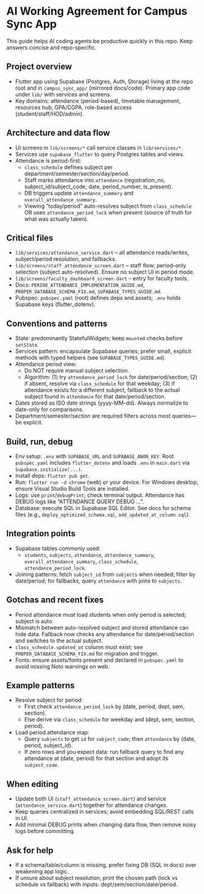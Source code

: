 # AI Working Agreement for Campus Sync App

This guide helps AI coding agents be productive quickly in this repo. Keep answers concise and repo-specific.

## Project overview
- Flutter app using Supabase (Postgres, Auth, Storage) living at the repo root and in `campus_sync_app/` (mirrored docs/code). Primary app code under `lib/` with services and screens.
- Key domains: attendance (period-based), timetable management, resources hub, GPA/CGPA, role-based access (student/staff/HOD/admin).

## Architecture and data flow
- UI screens in `lib/screens/*` call service classes in `lib/services/*`.
- Services use `supabase_flutter` to query Postgres tables and views.
- Attendance is period-first:
  - `class_schedule` defines subject per department/semester/section/day/period.
  - Staff marks attendance into `attendance` (registration_no, subject_id/subject_code, date, period_number, is_present).
  - DB triggers update `attendance_summary` and `overall_attendance_summary`.
  - Viewing “today/period” auto-resolves subject from `class_schedule` OR uses `attendance_period_lock` when present (source of truth for what was actually taken).

## Critical files
- `lib/services/attendance_service.dart` – all attendance reads/writes, subject/period resolution, and fallbacks.
- `lib/screens/staff_attendance_screen.dart` – staff flow; period-only selection (subject auto-resolved). Ensure no subject UI in period mode.
- `lib/screens/faculty_dashboard_screen.dart` – entry for faculty tools.
- Docs: `PERIOD_ATTENDANCE_IMPLEMENTATION_GUIDE.md`, `PROPER_DATABASE_SCHEMA_FIX.md`, `SUPABASE_TYPES_GUIDE.md`.
- Pubspec: `pubspec.yaml` (root) defines deps and assets; `.env` holds Supabase keys (flutter_dotenv).

## Conventions and patterns
- State: predominantly StatefulWidgets; keep `mounted` checks before `setState`.
- Services pattern: encapsulate Supabase queries; prefer small, explicit methods with typed helpers (see `SUPABASE_TYPES_GUIDE.md`).
- Attendance period view:
  - Do NOT require manual subject selection.
  - Algorithm: (1) try `attendance_period_lock` for date/period/section; (2) if absent, resolve via `class_schedule` for that weekday; (3) if attendance exists for a different subject, fallback to the actual subject found in `attendance` for that date/period/section.
- Dates stored as ISO date strings (yyyy-MM-dd). Always normalize to date-only for comparisons.
- Department/semester/section are required filters across most queries—be explicit.

## Build, run, debug
- Env setup: `.env` with `SUPABASE_URL` and `SUPABASE_ANON_KEY`. Root `pubspec.yaml` includes `flutter_dotenv` and loads `.env` in `main.dart` via `Supabase.initialize(...)`.
- Install deps: `flutter pub get`.
- Run: `flutter run -d chrome` (web) or your device. For Windows desktop, ensure Visual Studio Build Tools are installed.
- Logs: use `print`/`debugPrint`; check terminal output. Attendance has DEBUG logs like “ATTENDANCE QUERY DEBUG …”.
- Database: execute SQL in Supabase SQL Editor. See docs for schema files (e.g., `deploy_optimized_schema.sql`, `add_updated_at_column.sql`).

## Integration points
- Supabase tables commonly used:
  - `students`, `subjects`, `attendance`, `attendance_summary`, `overall_attendance_summary`, `class_schedule`, `attendance_period_lock`.
- Joining patterns: fetch `subject_id` from `subjects` when needed; filter by date/period; for fallbacks, query `attendance` with joins to `subjects`.

## Gotchas and recent fixes
- Period attendance must load students when only period is selected; subject is auto.
- Mismatch between auto-resolved subject and stored attendance can hide data. Fallback now checks any attendance for date/period/section and switches to the actual subject.
- `class_schedule.updated_at` column must exist; see `PROPER_DATABASE_SCHEMA_FIX.md` for migration and trigger.
- Fonts: ensure assets/fonts present and declared in `pubspec.yaml` to avoid missing Noto warnings on web.

## Example patterns
- Resolve subject for period:
  - First check `attendance_period_lock` by (date, period, dept, sem, section).
  - Else derive via `class_schedule` for weekday and (dept, sem, section, period).
- Load period attendance map:
  - Query `subjects` to get `id` for `subject_code`; then `attendance` by (date, period, subject_id).
  - If zero rows and you expect data: run fallback query to find any attendance at (date, period) for that section and adopt its `subject_code`.

## When editing
- Update both UI (`staff_attendance_screen.dart`) and service (`attendance_service.dart`) together for attendance changes.
- Keep queries centralized in services; avoid embedding SQL/REST calls in UI.
- Add minimal DEBUG prints when changing data flow, then remove noisy logs before committing.

## Ask for help
- If a schema/table/column is missing, prefer fixing DB (SQL in docs) over weakening app logic.
- If unsure about subject resolution, print the chosen path (lock vs schedule vs fallback) with inputs: dept/sem/section/date/period.
